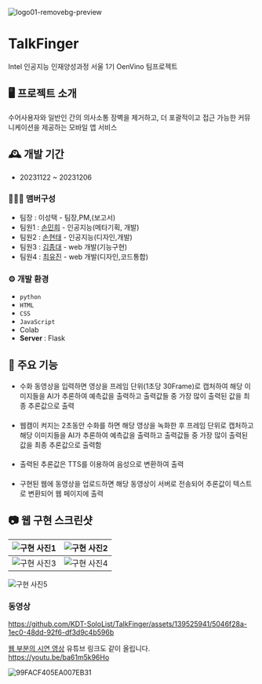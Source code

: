 ![logo01-removebg-preview](https://github.com/KDT-SoloList/TalkFinger/assets/139525941/e3647eff-70bf-49b4-8859-3f83a543da3e)
# TalkFinger

Intel 인공지능 인재양성과정 서울 1기 OenVino 팀프로젝트


## 🖥️ 프로젝트 소개
수어사용자와 일반인 간의 의사소통 장벽을 제거하고, 더 포괄적이고 접근 가능한 커뮤니케이션을 제공하는 모바일 앱 서비스
<br>

## 🕰️ 개발 기간
* 20231122 ~ 20231206

### 🧑‍🤝‍🧑 맴버구성
 - 팀장  : 이성택 - 팀장,PM,(보고서)
 - 팀원1 : [손민희](https://github.com/minibe0) - 인공지능(메타기획, 개발) 
 - 팀원2 : [손현태](https://github.com/pixelwizard2) - 인공지능(디자인,개발)
 - 팀원3 : [김종대](https://github.com/JD131313) - web 개발(기능구현) 
 - 팀원4 : [최유진](https://github.com/21dbwls12) - web 개발(디자인,코드통합)

### ⚙️ 개발 환경
- `python`
- `HTML`
- `CSS`
- `JavaScript`
- Colab
- **Server** : Flask

## 📌 주요 기능
#### 
- 수화 동영상을 입력하면 영상을 프레임 단위(1초당 30Frame)로 캡처하여 해당 이미지들을 AI가 추론하여 예측값을 출력하고 출력값들 중 가장 많이 출력된 값을 최종 추론값으로 출력
#### 
- 웹캠이 켜지는 2초동안 수화를 하면 해당 영상을 녹화한 후 프레임 단위로 캡처하고 해당 이미지들을 AI가 추론하여 예측값을 출력하고 출력값들 중 가장 많이 출력된 값을 최종 추론값으로 출력함
#### 
- 출력된 추론값은 TTS를 이용하여 음성으로 변환하여 출력
#### 
- 구현된 웹에 동영상을 업로드하면 해당 동영상이 서버로 전송되어 추론값이 텍스트로 변환되어 웹 페이지에 출력

## 📷 웹 구현 스크린샷
![구현 사진1](https://github.com/KDT-SoloList/TalkFinger/assets/139525941/9b71b517-c0b4-4403-bd7c-2ada30f32c34) |![구현 사진2](https://github.com/KDT-SoloList/TalkFinger/assets/139525941/a7672849-291a-4a5f-8dde-40fd37542a6a)
--- | --- |
![구현 사진3](https://github.com/KDT-SoloList/TalkFinger/assets/139525941/d61ed570-d665-4dab-b179-14d94a3c47bb) |![구현 사진4](https://github.com/KDT-SoloList/TalkFinger/assets/139525941/bc104295-b23b-4d7c-87f4-72b2dd1a0ce9)
![구현 사진5](https://github.com/KDT-SoloList/TalkFinger/assets/139525941/453e89b3-304e-4776-8887-6ef7222ecca7)

### 동영상
https://github.com/KDT-SoloList/TalkFinger/assets/139525941/5046f28a-1ec0-48dd-92f6-df3d9c4b596b

[웹 부분의 시연 영상](https://youtu.be/ba61m5k96Ho) 유튜브 링크도 같이 올립니다.  
https://youtu.be/ba61m5k96Ho

![99FACF405EA007EB31](https://github.com/KDT-SoloList/TalkFinger/assets/139525941/8b0f4bfb-3a83-4f97-a5f9-2947e667c5e8)


